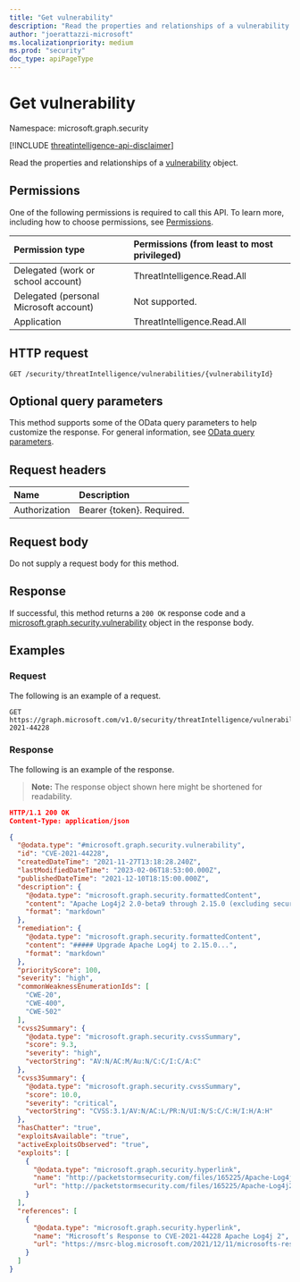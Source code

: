 ```yaml
---
title: "Get vulnerability"
description: "Read the properties and relationships of a vulnerability object."
author: "joerattazzi-microsoft"
ms.localizationpriority: medium
ms.prod: "security"
doc_type: apiPageType
---
```


# Get vulnerability

Namespace: microsoft.graph.security

[!INCLUDE [threatintelligence-api-disclaimer](../../includes/threatintelligence-api-disclaimer.md)]

Read the properties and relationships of a [vulnerability](../resources/security-vulnerability.md) object.

## Permissions

One of the following permissions is required to call this API. To learn more, including how to choose permissions, see [Permissions](/graph/permissions-reference).

| Permission type                        | Permissions (from least to most privileged) |
| :------------------------------------- | :------------------------------------------ |
| Delegated (work or school account)     | ThreatIntelligence.Read.All                 |
| Delegated (personal Microsoft account) | Not supported.                              |
| Application                            | ThreatIntelligence.Read.All                 |

## HTTP request

<!-- {
  "blockType": "ignored"
}
-->

```http
GET /security/threatIntelligence/vulnerabilities/{vulnerabilityId}
```

## Optional query parameters

This method supports some of the OData query parameters to help customize the response. For general information, see [OData query parameters](/graph/query-parameters).

## Request headers

| Name          | Description               |
| :------------ | :------------------------ |
| Authorization | Bearer {token}. Required. |

## Request body

Do not supply a request body for this method.

## Response

If successful, this method returns a `200 OK` response code and a [microsoft.graph.security.vulnerability](../resources/security-vulnerability.md) object in the response body.

## Examples

### Request

The following is an example of a request.

<!-- {
  "blockType": "request",
  "name": "get_vulnerability",
  "sampleKeys": ["CVE-2021-44228"]
}
-->

```http
GET https://graph.microsoft.com/v1.0/security/threatIntelligence/vulnerabilities/CVE-2021-44228
```

### Response

The following is an example of the response.

> **Note:** The response object shown here might be shortened for readability.

<!-- {
  "blockType": "response",
  "truncated": true,
  "@odata.type": "microsoft.graph.security.vulnerability"
}
-->

```json
HTTP/1.1 200 OK
Content-Type: application/json

{
  "@odata.type": "#microsoft.graph.security.vulnerability",
  "id": "CVE-2021-44228",
  "createdDateTime": "2021-11-27T13:18:28.240Z",
  "lastModifiedDateTime": "2023-02-06T18:53:00.000Z",
  "publishedDateTime": "2021-12-10T18:15:00.000Z",
  "description": {
    "@odata.type": "microsoft.graph.security.formattedContent",
    "content": "Apache Log4j2 2.0-beta9 through 2.15.0 (excluding security releases 2.12.2, 2.12.3, and 2.3.1) JNDI features used in configuration, log messages, and parameters do not protect against attacker controlled LDAP and other JNDI related endpoints...",
    "format": "markdown"
  },
  "remediation": {
    "@odata.type": "microsoft.graph.security.formattedContent",
    "content": "##### Upgrade Apache Log4j to 2.15.0...",
    "format": "markdown"
  },
  "priorityScore": 100,
  "severity": "high",
  "commonWeaknessEnumerationIds": [
    "CWE-20",
    "CWE-400",
    "CWE-502"
  ],
  "cvss2Summary": {
    "@odata.type": "microsoft.graph.security.cvssSummary",
    "score": 9.3,
    "severity": "high",
    "vectorString": "AV:N/AC:M/Au:N/C:C/I:C/A:C"
  },
  "cvss3Summary": {
    "@odata.type": "microsoft.graph.security.cvssSummary",
    "score": 10.0,
    "severity": "critical",
    "vectorString": "CVSS:3.1/AV:N/AC:L/PR:N/UI:N/S:C/C:H/I:H/A:H"
  },
  "hasChatter": "true",
  "exploitsAvailable": "true",
  "activeExploitsObserved": "true",
  "exploits": [
    {
      "@odata.type": "microsoft.graph.security.hyperlink",
      "name": "http://packetstormsecurity.com/files/165225/Apache-Log4j2-2.14.1-Remote-Code-Execution.html",
      "url": "http://packetstormsecurity.com/files/165225/Apache-Log4j2-2.14.1-Remote-Code-Execution.html"
    }
  ],
  "references": [
    {
      "@odata.type": "microsoft.graph.security.hyperlink",
      "name": "Microsoft’s Response to CVE-2021-44228 Apache Log4j 2",
      "url": "https://msrc-blog.microsoft.com/2021/12/11/microsofts-response-to-cve-2021-44228-apache-log4j2/",
    }
  ]
}
```
